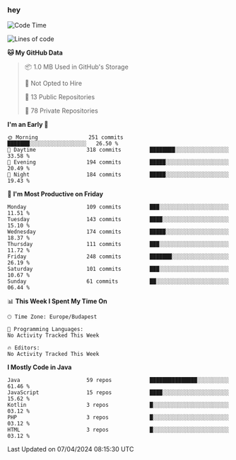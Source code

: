 ### hey

<!--START_SECTION:waka-->
![Code Time](http://img.shields.io/badge/Code%20Time-980%20hrs%2043%20mins-blue)

![Lines of code](https://img.shields.io/badge/From%20Hello%20World%20I%27ve%20Written-1.1%20million%20lines%20of%20code-blue)

**🐱 My GitHub Data** 

> 📦 1.0 MB Used in GitHub's Storage 
 > 
> 🚫 Not Opted to Hire
 > 
> 📜 13 Public Repositories 
 > 
> 🔑 78 Private Repositories 
 > 
**I'm an Early 🐤** 

```text
🌞 Morning                251 commits         ███████░░░░░░░░░░░░░░░░░░   26.50 % 
🌆 Daytime                318 commits         ████████░░░░░░░░░░░░░░░░░   33.58 % 
🌃 Evening                194 commits         █████░░░░░░░░░░░░░░░░░░░░   20.49 % 
🌙 Night                  184 commits         █████░░░░░░░░░░░░░░░░░░░░   19.43 % 
```
📅 **I'm Most Productive on Friday** 

```text
Monday                   109 commits         ███░░░░░░░░░░░░░░░░░░░░░░   11.51 % 
Tuesday                  143 commits         ████░░░░░░░░░░░░░░░░░░░░░   15.10 % 
Wednesday                174 commits         █████░░░░░░░░░░░░░░░░░░░░   18.37 % 
Thursday                 111 commits         ███░░░░░░░░░░░░░░░░░░░░░░   11.72 % 
Friday                   248 commits         ███████░░░░░░░░░░░░░░░░░░   26.19 % 
Saturday                 101 commits         ███░░░░░░░░░░░░░░░░░░░░░░   10.67 % 
Sunday                   61 commits          ██░░░░░░░░░░░░░░░░░░░░░░░   06.44 % 
```


📊 **This Week I Spent My Time On** 

```text
🕑︎ Time Zone: Europe/Budapest

💬 Programming Languages: 
No Activity Tracked This Week

🔥 Editors: 
No Activity Tracked This Week
```

**I Mostly Code in Java** 

```text
Java                     59 repos            ███████████████░░░░░░░░░░   61.46 % 
JavaScript               15 repos            ████░░░░░░░░░░░░░░░░░░░░░   15.62 % 
Kotlin                   3 repos             █░░░░░░░░░░░░░░░░░░░░░░░░   03.12 % 
PHP                      3 repos             █░░░░░░░░░░░░░░░░░░░░░░░░   03.12 % 
HTML                     3 repos             █░░░░░░░░░░░░░░░░░░░░░░░░   03.12 % 
```




 Last Updated on 07/04/2024 08:15:30 UTC
<!--END_SECTION:waka-->
